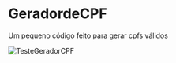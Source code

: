 # GeradordeCPF

Um pequeno código feito para gerar cpfs válidos

![TesteGeradorCPF](https://user-images.githubusercontent.com/109392383/236704527-4df0f8e6-1d60-4bce-a899-6962ac7ffd2b.JPG)
